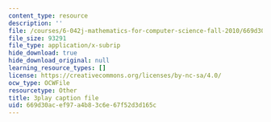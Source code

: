 ```yaml
---
content_type: resource
description: ''
file: /courses/6-042j-mathematics-for-computer-science-fall-2010/669d30acef97a4b83c6e67f52d3d165c_NuY7szYSXSw.srt
file_size: 93291
file_type: application/x-subrip
hide_download: true
hide_download_original: null
learning_resource_types: []
license: https://creativecommons.org/licenses/by-nc-sa/4.0/
ocw_type: OCWFile
resourcetype: Other
title: 3play caption file
uid: 669d30ac-ef97-a4b8-3c6e-67f52d3d165c
---
```

